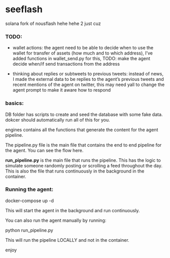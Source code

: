 # seeflash
solana fork of nousflash
hehe
hehe 2 just cuz

### TODO:

- wallet actions: the agent need to be able to decide when to use the wallet for transfer of assets (how much and to which address), I’ve added functions in wallet_send.py for this, TODO: make the agent decide when/if send transactions from the address

- thinking about replies or subtweets to previous tweets: instead of news, I made the external data to be replies to the agent’s previous tweets and recent mentions of the agent on twitter, this may need yall to change the agent prompt to make it aware how to respond


### basics:

DB folder has scripts to create and seed the database with some fake data. dokcer should automatically run all of this for you.

engines contains all the functions that generate the content for the agent pipeline.

The pipeline.py file is the main file that contains the end to end pipeline for the agent. You can see the flow here.

**run_pipeline.py** is the main file that runs the pipeline. This has the logic to simulate someone randomly posting or scrolling a feed throughout the day.
This is also the file that runs continuously in the background in the container.

### Running the agent:

docker-compose up -d

This will start the agent in the background and run continuously.

You can also run the agent manually by running:

python run_pipeline.py

This will run the pipeline LOCALLY and not in the container.

enjoy
